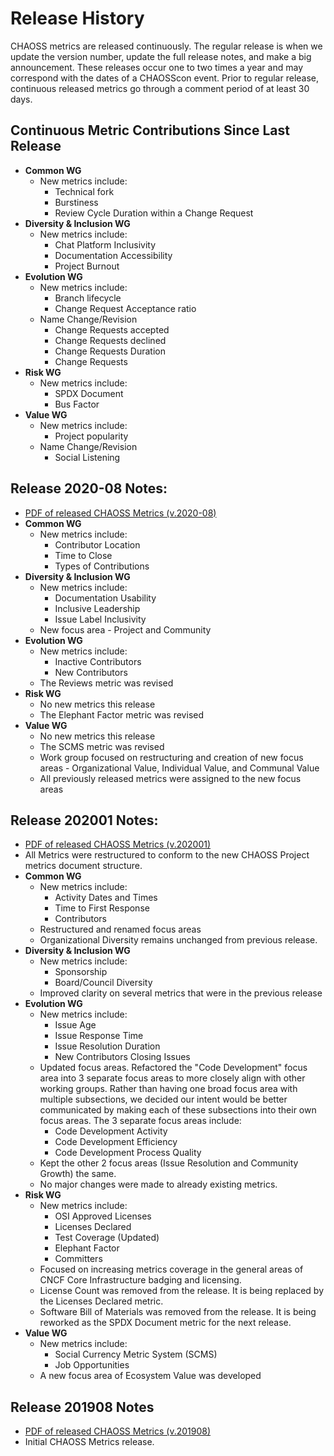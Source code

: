 # Release History
CHAOSS metrics are released continuously. The regular release is when we update the version number, update the full release notes, and make a big announcement. These releases occur one to two times a year and may correspond with the dates of a CHAOSScon event. Prior to regular release, continuous released metrics go through a comment period of at least 30 days.


## Continuous Metric Contributions Since Last Release

- **Common WG**
  * New metrics include:
    - Technical fork
    - Burstiness
    - Review Cycle Duration within a Change Request
- **Diversity & Inclusion WG**
  * New metrics include:
    - Chat Platform Inclusivity
    - Documentation Accessibility
    - Project Burnout
- **Evolution WG**
  * New metrics include:
    - Branch lifecycle
    - Change Request Acceptance ratio
  * Name Change/Revision
    - Change Requests accepted
    - Change Requests declined
    - Change Requests Duration
    - Change Requests
- **Risk WG**
  * New metrics include:
    - SPDX Document
    - Bus Factor
- **Value WG**
  * New metrics include:
    - Project popularity
  * Name Change/Revision
      - Social Listening

## Release 2020-08 Notes:

- [PDF of released CHAOSS Metrics (v.2020-08)](https://chaoss.github.io/website/release/202008/CHAOSS-Metrics-Release-2020-08.pdf)
- **Common WG**
  * New metrics include:
    - Contributor Location
    - Time to Close
    - Types of Contributions
- **Diversity & Inclusion WG**
  * New metrics include:
    - Documentation Usability
    - Inclusive Leadership
    - Issue Label Inclusivity
  * New focus area - Project and Community
- **Evolution WG**
  * New metrics include:
    - Inactive Contributors
    - New Contributors
  * The Reviews metric was revised
- **Risk WG**
  * No new metrics this release
  * The Elephant Factor metric was revised  
- **Value WG**
  * No new metrics this release
  * The SCMS metric was revised
  * Work group focused on restructuring and creation of new focus areas - Organizational Value, Individual Value, and Communal Value
  * All previously released metrics were assigned to the new focus areas


## Release 202001 Notes:

- [PDF of released CHAOSS Metrics (v.202001)](https://chaoss.github.io/website/release/202001/CHAOSS-Metrics-Release-202001.pdf)
- All Metrics were restructured to conform to the new CHAOSS Project metrics document structure.
- **Common WG**
  * New metrics include:
    - Activity Dates and Times
    - Time to First Response
    -	Contributors
  * Restructured and renamed focus areas
  * Organizational Diversity remains unchanged from previous release.
- **Diversity & Inclusion WG**
  * New metrics include:
    - Sponsorship
    - Board/Council Diversity
  * Improved clarity on several metrics that were in the previous release
- **Evolution WG**
  * New metrics include:
    - Issue Age
    -	Issue Response Time
    -	Issue Resolution Duration
    -	New Contributors Closing Issues
  *	Updated focus areas.
    Refactored the "Code Development" focus area into 3 separate focus areas to more closely align with other working groups. Rather than having one broad focus area with multiple subsections, we decided our intent would be better communicated by making each of these subsections into their own focus areas.
    The 3 separate focus areas include:
      - Code Development Activity
      - Code Development Efficiency
      - Code Development Process Quality
  * Kept the other 2 focus areas (Issue Resolution and Community Growth) the same.
  * No major changes were made to already existing metrics.
- **Risk WG**
  * New metrics include:
    - OSI Approved Licenses
    -	Licenses Declared
    -	Test Coverage (Updated)
    -	Elephant Factor
    -	Committers
  * Focused on increasing metrics coverage in the general areas of CNCF Core Infrastructure badging and licensing.
  * License Count was removed from the release. It is being replaced by the Licenses Declared metric.
  * Software Bill of Materials was removed from the release. It is being reworked as the SPDX Document metric for the next release.
- **Value WG**
  * New metrics include:
    - Social Currency Metric System (SCMS)
    - Job Opportunities
  * A new focus area of Ecosystem Value was developed


## Release 201908 Notes

- [PDF of released CHAOSS Metrics (v.201908)](https://chaoss.github.io/website/release/201908/CHAOSS-Metrics-Release-201908.pdf)
- Initial CHAOSS Metrics release.
